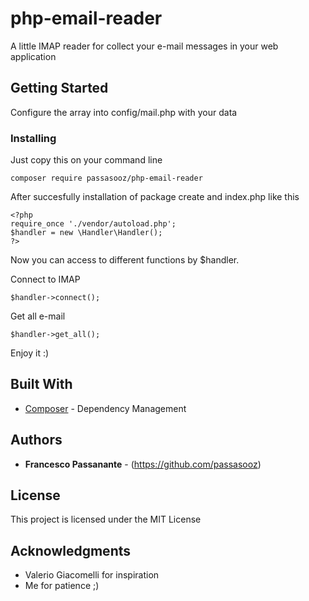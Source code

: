 # php-email-reader

A little IMAP reader for collect your e-mail messages in your web application

## Getting Started

Configure the array into config/mail.php with your data

### Installing

Just copy this on your command line

```
composer require passasooz/php-email-reader
```

After succesfully installation of package create and index.php like this

```
<?php
require_once './vendor/autoload.php';
$handler = new \Handler\Handler();
?>
```

Now you can access to different functions by $handler.

Connect to IMAP
```
$handler->connect();
```

Get all e-mail
```
$handler->get_all();
```

Enjoy it :)

## Built With

* [Composer](https://getcomposer.org/download/) - Dependency Management

## Authors

* **Francesco Passanante** - (https://github.com/passasooz)

## License

This project is licensed under the MIT License

## Acknowledgments

* Valerio Giacomelli for inspiration
* Me for patience ;)

